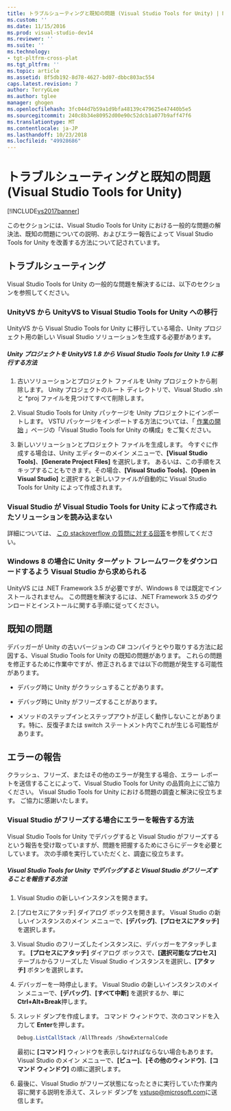 ```yaml
---
title: トラブルシューティングと既知の問題 (Visual Studio Tools for Unity) | Microsoft Docs
ms.custom: ''
ms.date: 11/15/2016
ms.prod: visual-studio-dev14
ms.reviewer: ''
ms.suite: ''
ms.technology:
- tgt-pltfrm-cross-plat
ms.tgt_pltfrm: ''
ms.topic: article
ms.assetid: 8f5db192-8d78-4627-bd07-dbbc803ac554
caps.latest.revision: 7
author: TerryGLee
ms.author: tglee
manager: ghogen
ms.openlocfilehash: 3fc044d7b59a1d9bfa48139c479625e47440b5e5
ms.sourcegitcommit: 240c8b34e80952d00e90c52dcb1a077b9aff47f6
ms.translationtype: MT
ms.contentlocale: ja-JP
ms.lasthandoff: 10/23/2018
ms.locfileid: "49928686"
---
```

# <a name="troubleshooting-and-known-issues-visual-studio-tools-for-unity"></a>トラブルシューティングと既知の問題 (Visual Studio Tools for Unity)
[!INCLUDE[vs2017banner](../includes/vs2017banner.md)]

  
このセクションには、Visual Studio Tools for Unity における一般的な問題の解決法、既知の問題についての説明、およびエラー報告によって Visual Studio Tools for Unity を改善する方法について記されています。  
  
## <a name="troubleshooting"></a>トラブルシューティング  
 Visual Studio Tools for Unity の一般的な問題を解決するには、以下のセクションを参照してください。  
  
### <a name="migrating-from-unityvs-to-visual-studio-tools-for-unity"></a>UnityVS から UnityVS to Visual Studio Tools for Unity への移行  
 UnityVS から Visual Studio Tools for Unity に移行している場合、Unity プロジェクト用の新しい Visual Studio ソリューションを生成する必要があります。  
  
##### <a name="to-migrate-your-unity-project-from-unityvs-18-to-visual-studio-tools-for-unity-19"></a>Unity プロジェクトを UnityVS 1.8 から Visual Studio Tools for Unity 1.9 に移行する方法  
  
1.  古いソリューションとプロジェクト ファイルを Unity プロジェクトから削除します。 Unity プロジェクトのルート ディレクトリで、Visual Studio .sln と *proj ファイルを見つけてすべて削除します。  
  
2.  Visual Studio Tools for Unity パッケージを Unity プロジェクトにインポートします。 VSTU パッケージをインポートする方法については、「 [作業の開始](../cross-platform/getting-started-with-visual-studio-tools-for-unity.md) 」ページの「Visual Studio Tools for Unity の構成」をご覧ください。  
  
3.  新しいソリューションとプロジェクト ファイルを生成します。 今すぐに作成する場合は、Unity エディターのメイン メニューで、**[Visual Studio Tools]**、**[Generate Project Files]** を選択します。 あるいは、この手順をスキップすることもできます。その場合、**[Visual Studio Tools]**、**[Open in Visual Studio]** と選択すると新しいファイルが自動的に Visual Studio Tools for Unity によって作成されます。  
  
### <a name="visual-studio-wont-load-the-solution-that-visual-studio-tools-for-unity-created"></a>Visual Studio が Visual Studio Tools for Unity によって作成されたソリューションを読み込まない  
 詳細については、 [この stackoverflow の質問に対する回答](http://stackoverflow.com/a/24035907/36702)を参照してください。  
  
### <a name="on-windows-8-visual-studio-asks-to-download-the-unity-target-framework"></a>Windows 8 の場合に Unity ターゲット フレームワークをダウンロードするよう Visual Studio から求められる  
 UnityVS には .NET Framework 3.5 が必要ですが、Windows 8 では既定でインストールされません。 この問題を解決するには、.NET Framework 3.5 のダウンロードとインストールに関する手順に従ってください。  
  
## <a name="known-issues"></a>既知の問題  
 デバッガーが Unity の古いバージョンの C# コンパイラとやり取りする方法に起因する、Visual Studio Tools for Unity の既知の問題があります。 これらの問題を修正するために作業中ですが、修正されるまでは以下の問題が発生する可能性があります。  
  
-   デバッグ時に Unity がクラッシュすることがあります。  
  
-   デバッグ時に Unity がフリーズすることがあります。  
  
-   メソッドのステップインとステップアウトが正しく動作しないことがあります。特に、反復子または switch ステートメント内でこれが生じる可能性があります。  
  
## <a name="reporting-errors"></a>エラーの報告  
 クラッシュ、フリーズ、またはその他のエラーが発生する場合、エラー レポートを送信することによって、Visual Studio Tools for Unity の品質向上にご協力ください。 Visual Studio Tools for Unity における問題の調査と解決に役立ちます。 ご協力に感謝いたします。  
  
### <a name="how-to-report-an-error-when-visual-studio-freezes"></a>Visual Studio がフリーズする場合にエラーを報告する方法  
 Visual Studio Tools for Unity でデバッグすると Visual Studio がフリーズするという報告を受け取っていますが、問題を把握するためにさらにデータを必要としています。 次の手順を実行していただくと、調査に役立ちます。  
  
##### <a name="to-report-that-visual-studio-freezes-while-debugging-with-visual-studio-tools-for-unity"></a>Visual Studio Tools for Unity でデバッグすると Visual Studio がフリーズすることを報告する方法  
  
1. Visual Studio の新しいインスタンスを開きます。  
  
2. [プロセスにアタッチ] ダイアログ ボックスを開きます。 Visual Studio の新しいインスタンスのメイン メニューで、**[デバッグ]**、**[プロセスにアタッチ]** を選択します。  
  
3. Visual Studio のフリーズしたインスタンスに、デバッガーをアタッチします。 **[プロセスにアタッチ]** ダイアログ ボックスで、**[選択可能なプロセス]** テーブルからフリーズした Visual Studio インスタンスを選択し、**[アタッチ]** ボタンを選択します。  
  
4. デバッガーを一時停止します。 Visual Studio の新しいインスタンスのメイン メニューで、**[デバッグ]**、**[すべて中断]** を選択するか、単に **Ctrl+Alt+Break**押します。  
  
5. スレッド ダンプを作成します。 コマンド ウィンドウで、次のコマンドを入力して **Enter**を押します。  
  
   ```powershell  
   Debug.ListCallStack /AllThreads /ShowExternalCode  
   ```  
  
    最初に **[コマンド]** ウィンドウを表示しなければならない場合もあります。 Visual Studio のメイン メニューで、**[ビュー]**、**[その他のウィンドウ]**、**[コマンド ウィンドウ]** の順に選択します。  
  
6. 最後に、Visual Studio がフリーズ状態になったときに実行していた作業内容に関する説明を添えて、スレッド ダンプを [vstusp@microsoft.com](mailto:vstusp@microsoft.com)に送信します。

